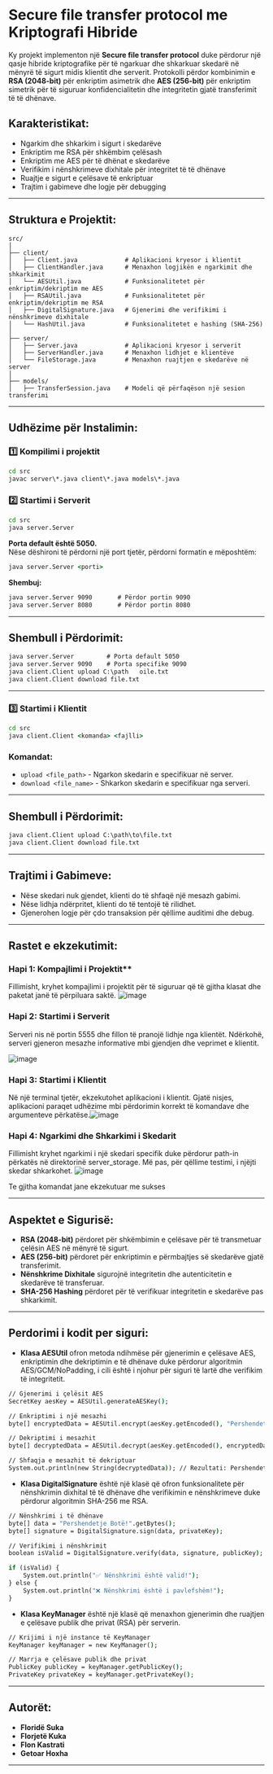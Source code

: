 # Secure file transfer protocol me Kriptografi Hibride

Ky projekt implementon një **Secure file transfer protocol** duke përdorur një qasje hibride kriptografike për të ngarkuar dhe shkarkuar skedarë në mënyrë të sigurt midis klientit dhe serverit. Protokolli përdor kombinimin e **RSA (2048-bit)** për enkriptim asimetrik dhe **AES (256-bit)** për enkriptim simetrik për të siguruar konfidencialitetin dhe integritetin gjatë transferimit të të dhënave.

## Karakteristikat:

* Ngarkim dhe shkarkim i sigurt i skedarëve
* Enkriptim me RSA për shkëmbim çelësash
* Enkriptim me AES për të dhënat e skedarëve
* Verifikim i nënshkrimeve dixhitale për integritet të të dhënave
* Ruajtje e sigurt e çelësave të enkriptuar
* Trajtim i gabimeve dhe logje për debugging

---

## Struktura e Projektit:

```
src/
│
├── client/
│   ├── Client.java             # Aplikacioni kryesor i klientit
│   ├── ClientHandler.java      # Menaxhon logjikën e ngarkimit dhe shkarkimit
│   └── AESUtil.java            # Funksionalitetet për enkriptim/dekriptim me AES
│   ├── RSAUtil.java            # Funksionalitetet për enkriptim/dekriptim me RSA
│   ├── DigitalSignature.java   # Gjenerimi dhe verifikimi i nënshkrimeve dixhitale
│   └── HashUtil.java           # Funksionalitetet e hashing (SHA-256)
│
├── server/
│   ├── Server.java             # Aplikacioni kryesor i serverit
│   ├── ServerHandler.java      # Menaxhon lidhjet e klientëve
│   └── FileStorage.java        # Menaxhon ruajtjen e skedarëve në server
│
├── models/
│   ├── TransferSession.java    # Modeli që përfaqëson një sesion transferimi

```

---

## Udhëzime për Instalimin:

### 1️⃣ **Kompilimi i projektit**

```cmd
cd src
javac server\*.java client\*.java models\*.java
```

### 2️⃣ **Startimi i Serverit**

```cmd
cd src
java server.Server
```
**Porta default është 5050.**  
Nëse dëshironi të përdorni një port tjetër, përdorni formatin e mëposhtëm:  

```cmd
java server.Server <porti>
```

**Shembuj:**  
```cmd
java server.Server 9090       # Përdor portin 9090
java server.Server 8080       # Përdor portin 8080
```

---

## Shembull i Përdorimit:

```cmd
java server.Server         # Porta default 5050
java server.Server 9090    # Porta specifike 9090
java client.Client upload C:\path	oile.txt
java client.Client download file.txt
```

---
### 3️⃣ **Startimi i Klientit**

```cmd
cd src
java client.Client <komanda> <fajlli>
```

### Komandat:

* `upload <file_path>`    - Ngarkon skedarin e specifikuar në server.
* `download <file_name>`  - Shkarkon skedarin e specifikuar nga serveri.

---

## Shembull i Përdorimit:

```cmd
java client.Client upload C:\path\to\file.txt
java client.Client download file.txt
```

---

## Trajtimi i Gabimeve:

* Nëse skedari nuk gjendet, klienti do të shfaqë një mesazh gabimi.
* Nëse lidhja ndërpritet, klienti do të tentojë të rilidhet.
* Gjenerohen logje për çdo transaksion për qëllime auditimi dhe debug.

---
## Rastet e ekzekutimit:

### Hapi 1: Kompajlimi i Projektit**
Fillimisht, kryhet kompajlimi i projektit për të siguruar që të gjitha klasat dhe paketat janë të përpiluara saktë.
![image](https://github.com/user-attachments/assets/6ecfe6be-f91a-40e0-b158-d519858ed88d)

### Hapi 2: Startimi i Serverit
Serveri nis në portin 5555 dhe fillon të pranojë lidhje nga klientët. Ndërkohë, serveri gjeneron mesazhe informative mbi gjendjen dhe veprimet e klientit.

![image](https://github.com/user-attachments/assets/aaf0e010-1c69-49cd-a753-feccecd589b7)

### Hapi 3: Startimi i Klientit
Në një terminal tjetër, ekzekutohet aplikacioni i klientit. Gjatë nisjes, aplikacioni paraqet udhëzime mbi përdorimin korrekt të komandave dhe argumenteve përkatëse.![image](https://github.com/user-attachments/assets/6d5e07ef-c4b4-4e92-a4ba-455407c0fd0d)

### Hapi 4: Ngarkimi dhe Shkarkimi i Skedarit
Fillimisht kryhet ngarkimi i një skedari specifik duke përdorur path-in përkatës në direktorinë server_storage. Më pas, për qëllime testimi, i njëjti skedar shkarkohet.
![image](https://github.com/user-attachments/assets/85af8610-9ef5-4cad-91d0-88539f8b5d00)

Te gjitha komandat jane ekzekutuar me sukses

---

## Aspektet e Sigurisë:

* **RSA (2048-bit)** përdoret për shkëmbimin e çelësave për të transmetuar çelësin AES në mënyrë të sigurt.
* **AES (256-bit)** përdoret për enkriptimin e përmbajtjes së skedarëve gjatë transferimit.
* **Nënshkrime Dixhitale** sigurojnë integritetin dhe autenticitetin e skedarëve të transferuar.
* **SHA-256 Hashing** përdoret për të verifikuar integritetin e skedarëve pas shkarkimit.

---
## Perdorimi i kodit per siguri:
* **Klasa AESUtil** ofron metoda ndihmëse për gjenerimin e çelësave AES, enkriptimin dhe dekriptimin e të dhënave duke përdorur algoritmin AES/GCM/NoPadding, i cili është i njohur për siguri të lartë dhe verifikim të integritetit.
```cmd
// Gjenerimi i çelësit AES
SecretKey aesKey = AESUtil.generateAESKey();

// Enkriptimi i një mesazhi
byte[] encryptedData = AESUtil.encrypt(aesKey.getEncoded(), "Pershendetje Botë!".getBytes());

// Dekriptimi i mesazhit
byte[] decryptedData = AESUtil.decrypt(aesKey.getEncoded(), encryptedData);

// Shfaqja e mesazhit të dekriptuar
System.out.println(new String(decryptedData)); // Rezultati: Pershendetje Botë!
```
* **Klasa DigitalSignature** është një klasë që ofron funksionalitete për nënshkrimin dixhital të të dhënave dhe verifikimin e nënshkrimeve duke përdorur algoritmin SHA-256 me RSA.
```cmd
// Nënshkrimi i të dhënave
byte[] data = "Pershendetje Botë!".getBytes();
byte[] signature = DigitalSignature.sign(data, privateKey);

// Verifikimi i nënshkrimit
boolean isValid = DigitalSignature.verify(data, signature, publicKey);

if (isValid) {
    System.out.println("✅ Nënshkrimi është valid!");
} else {
    System.out.println("❌ Nënshkrimi është i pavlefshëm!");
}
```
* **Klasa KeyManager** është një klasë që menaxhon gjenerimin dhe ruajtjen e çelësave publik dhe privat (RSA) për serverin.
```cmd
// Krijimi i një instance të KeyManager
KeyManager keyManager = new KeyManager();

// Marrja e çelësave publik dhe privat
PublicKey publicKey = keyManager.getPublicKey();
PrivateKey privateKey = keyManager.getPrivateKey();

```

---
## Autorët:

* **Floridë Suka** 
* **Florjetë Kuka** 
* **Flon Kastrati** 
* **Getoar Hoxha** 

---
